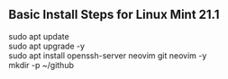 ## Basic Install Steps for Linux Mint 21.1
sudo apt update \
sudo apt upgrade -y \
sudo apt install openssh-server neovim git neovim -y \
mkdir -p ~/github
